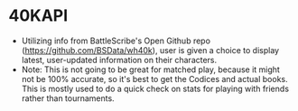 # 40KAPI
- Utilizing info from BattleScribe's Open Github repo (https://github.com/BSData/wh40k), user is given a choice to display latest, user-updated information on their characters. 
- Note: This is not going to be great for matched play, because it might not be 100% accurate, so it's best to get the Codices and actual books. This is mostly used to do a quick check on stats for playing with friends rather than tournaments. 
